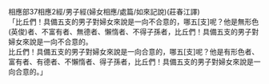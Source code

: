 相應部37相應2經/男子經(婦女相應/處篇/如來記說)(莊春江譯)  
「比丘們！具備五支的男子對婦女來說是一向不合意的，哪五[支]呢？他是無形色(英俊)者、不富有者、無德者、懶惰者、不得子孫者，比丘們！具備五支的男子對婦女來說是一向不合意的。  
比丘們！具備五支的男子對婦女來說是一向合意的，哪五[支]呢？他是有形色者、富有者、有德者、不懶惰者、得子孫者，比丘們！具備五支的男子對婦女來說是一向合意的。」  
  
  
